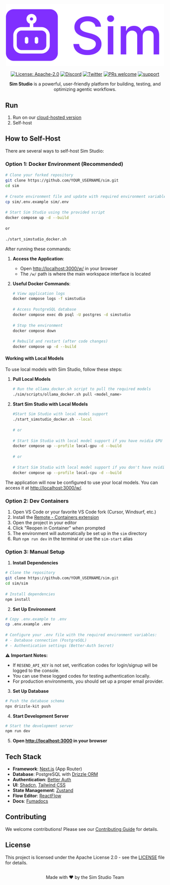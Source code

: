 <p align="center">
  <img src="sim/public/static/sim.png" alt="Sim Studio Logo" width="500"/>
</p>

<p align="center">
  <a href="https://www.apache.org/licenses/LICENSE-2.0"><img src="https://img.shields.io/badge/License-Apache%202.0-blue.svg" alt="License: Apache-2.0"></a>
  <a href="https://discord.gg/Hr4UWYEcTT"><img src="https://img.shields.io/badge/Discord-Join%20Server-7289DA?logo=discord&logoColor=white" alt="Discord"></a>
  <a href="https://x.com/simstudioai"><img src="https://img.shields.io/twitter/follow/simstudio?style=social" alt="Twitter"></a>
  <a href="https://github.com/simstudioai/sim/pulls"><img src="https://img.shields.io/badge/PRs-welcome-brightgreen.svg" alt="PRs welcome"></a>
  <a href="https://github.com/simstudioai/sim/issues"><img src="https://img.shields.io/badge/support-contact%20author-purple.svg" alt="support"></a>
</p>

<p align="center">
  <strong>Sim Studio</strong> is a powerful, user-friendly platform for building, testing, and optimizing agentic workflows.
</p>

## Run

1. Run on our [cloud-hosted version](https://simstudio.ai)
2. Self-host

## How to Self-Host

There are several ways to self-host Sim Studio:

### Option 1: Docker Environment (Recommended)

```bash
# Clone your forked repository
git clone https://github.com/YOUR_USERNAME/sim.git
cd sim

# Create environment file and update with required environment variables (BETTER_AUTH_SECRET)
cp sim/.env.example sim/.env

# Start Sim Studio using the provided script
docker compose up -d --build

or

./start_simstudio_docker.sh
```

After running these commands:

1. **Access the Application**:

   - Open [http://localhost:3000/w/](http://localhost:3000/w/) in your browser
   - The `/w/` path is where the main workspace interface is located

2. **Useful Docker Commands**:

   ```bash
   # View application logs
   docker compose logs -f simstudio

   # Access PostgreSQL database
   docker compose exec db psql -U postgres -d simstudio

   # Stop the environment
   docker compose down

   # Rebuild and restart (after code changes)
   docker compose up -d --build
   ```

#### Working with Local Models

To use local models with Sim Studio, follow these steps:

1. **Pull Local Models**

   ```bash
   # Run the ollama_docker.sh script to pull the required models
   ./sim/scripts/ollama_docker.sh pull <model_name>
   ```

2. **Start Sim Studio with Local Models**

   ```bash
   #Start Sim Studio with local model support
   ./start_simstudio_docker.sh --local

   # or

   # Start Sim Studio with local model support if you have nvidia GPU
   docker compose up --profile local-gpu -d --build

   # or

   # Start Sim Studio with local model support if you don't have nvidia GPU
   docker compose up --profile local-cpu -d --build
   ```

The application will now be configured to use your local models. You can access it at [http://localhost:3000/w/](http://localhost:3000/w/).

### Option 2: Dev Containers

1. Open VS Code or your favorite VS Code fork (Cursor, Windsurf, etc.)
2. Install the [Remote - Containers extension](https://marketplace.visualstudio.com/items?itemName=ms-vscode-remote.remote-containers)
3. Open the project in your editor
4. Click "Reopen in Container" when prompted
5. The environment will automatically be set up in the `sim` directory
6. Run `npm run dev` in the terminal or use the `sim-start` alias

### Option 3: Manual Setup

1. **Install Dependencies**

```bash
# Clone the repository
git clone https://github.com/YOUR_USERNAME/sim.git
cd sim/sim

# Install dependencies
npm install
```

2. **Set Up Environment**

```bash
# Copy .env.example to .env
cp .env.example .env

# Configure your .env file with the required environment variables:
# - Database connection (PostgreSQL)
# - Authentication settings (Better-Auth Secret)
```

⚠️ **Important Notes:**
- If `RESEND_API_KEY` is not set, verification codes for login/signup will be logged to the console.
- You can use these logged codes for testing authentication locally.
- For production environments, you should set up a proper email provider.

3. **Set Up Database**

```bash
# Push the database schema
npx drizzle-kit push
```

4. **Start Development Server**

```bash
# Start the development server
npm run dev
```

5. **Open [http://localhost:3000](http://localhost:3000) in your browser**

## Tech Stack

- **Framework**: [Next.js](https://nextjs.org/) (App Router)
- **Database**: PostgreSQL with [Drizzle ORM](https://orm.drizzle.team)
- **Authentication**: [Better Auth](https://better-auth.com)
- **UI**: [Shadcn](https://ui.shadcn.com/), [Tailwind CSS](https://tailwindcss.com)
- **State Management**: [Zustand](https://zustand-demo.pmnd.rs/)
- **Flow Editor**: [ReactFlow](https://reactflow.dev/)
- **Docs**: [Fumadocs](https://fumadocs.vercel.app/)

## Contributing

We welcome contributions! Please see our [Contributing Guide](.github/CONTRIBUTING.md) for details.

## License

This project is licensed under the Apache License 2.0 - see the [LICENSE](LICENSE) file for details.

##

<p align="center">Made with ❤️ by the Sim Studio Team</p>